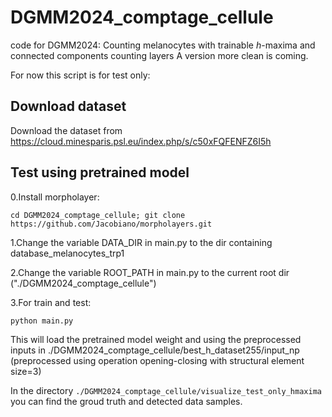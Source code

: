 # DGMM2024_comptage_cellule
code for DGMM2024: Counting melanocytes with trainable $h$-maxima and connected components counting layers
A version more clean is coming.

For now this script is for test only:

## Download dataset
Download the dataset from https://cloud.minesparis.psl.eu/index.php/s/c50xFQFENFZ6I5h


## Test using pretrained model
0.Install morpholayer: 
```
cd DGMM2024_comptage_cellule; git clone https://github.com/Jacobiano/morpholayers.git
```
1.Change the variable DATA_DIR in main.py to the dir containing database_melanocytes_trp1  

2.Change the variable ROOT_PATH in main.py to the current root dir ("./DGMM2024_comptage_cellule")  

3.For train and test:   

```python main.py```  

This will load the pretrained model weight and using the preprocessed inputs in ./DGMM2024_comptage_cellule/best_h_dataset255/input_np (preprocessed using operation opening-closing with structural element size=3) 

In the directory ```./DGMM2024_comptage_cellule/visualize_test_only_hmaxima``` you can find the groud truth and detected data samples.

